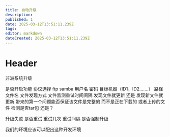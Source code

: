 ```yaml
---
title: 自动升级
description: 
published: 1
date: 2025-03-12T13:51:11.239Z
tags: 
editor: markdown
dateCreated: 2025-03-12T13:51:11.239Z
---
```


# Header
非洲系统升级

是否开启功能
协议选择 ftp samba 
用户名 密码
目标机器（ID1，ID2…….）
路径 文件名
文件发现方式
文件监测重试时间间隔
发现文件就更新 还是 发现新文件就更新
带来的第一个问题能否保证该文件是完整的 而不是正在下载的 或者上传的文件
检测是否tar包 还是？

升级失败 是否重试 重试几次 重试间隔
是否强制升级

我们的环境应该可以配出这种开发环境